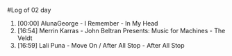 #Log of 02 day

1. [00:00] AlunaGeorge - I Remember - In My Head
1. [16:54] Merrin Karras - John Beltran Presents: Music for Machines - The Veldt
1. [16:59] Lali Puna - Move On / After All Stop - After All Stop
